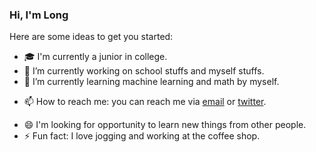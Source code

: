 ### Hi, I'm Long

<!--
**icesonata/icesonata** is a ✨ _special_ ✨ repository because its `README.md` (this file) appears on your GitHub profile.
-->
Here are some ideas to get you started:

- 🎓 I'm currently a junior in college.
- 🔭 I’m currently working on school stuffs and myself stuffs.
- 🌱 I’m currently learning machine learning and math by myself.
<!-- - 👯 I’m looking to collaborate on ... -->
<!-- - 🤔 I’m looking for help with ... -->
<!-- - 💬 Ask me about ... -->
- 📫 How to reach me: you can reach me via [email](long.h.nguyen16@gmail.com) or [twitter](https://twitter.com/longng216).
<!-- - 😄 Pronouns: ... -->
- 😄 I'm looking for opportunity to learn new things from other people.
- ⚡ Fun fact: I love jogging and working at the coffee shop. 

